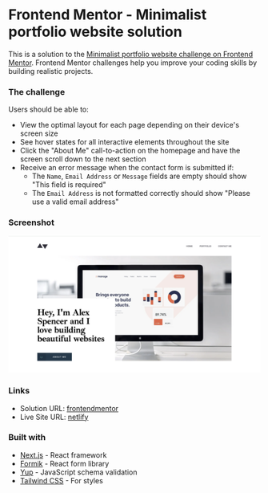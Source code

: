 # Frontend Mentor - Minimalist portfolio website solution

This is a solution to the [Minimalist portfolio website challenge on Frontend Mentor](https://www.frontendmentor.io/challenges/minimalist-portfolio-website-LMy-ZRyiE). Frontend Mentor challenges help you improve your coding skills by building realistic projects.

### The challenge

Users should be able to:

- View the optimal layout for each page depending on their device's screen size
- See hover states for all interactive elements throughout the site
- Click the "About Me" call-to-action on the homepage and have the screen scroll down to the next section
- Receive an error message when the contact form is submitted if:
  - The `Name`, `Email Address` or `Message` fields are empty should show "This field is required"
  - The `Email Address` is not formatted correctly should show "Please use a valid email address"

### Screenshot

![](./project-screenshot.png)

### Links

- Solution URL: [frontendmentor](https://www.frontendmentor.io/solutions/responsive-minimum-portfolio-website-FqAtkKyCr_)
- Live Site URL: [netlify](https://spectacular-choux-31456d.netlify.app/)

### Built with

- [Next.js](https://nextjs.org/) - React framework
- [Formik](https://formik.org/) - React form library
- [Yup](https://github.com/jquense/yup) - JavaScript schema validation
- [Tailwind CSS](https://tailwindcss.com/) - For styles
